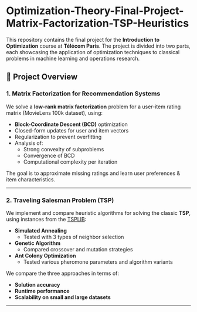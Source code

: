 # Optimization-Theory-Final-Project-Matrix-Factorization-TSP-Heuristics
This repository contains the final project for the **Introduction to Optimization** course at **Télécom Paris**. The project is divided into two parts, each showcasing the application of optimization techniques to classical problems in machine learning and operations research.

## 📌 Project Overview

### 1. Matrix Factorization for Recommendation Systems

We solve a **low-rank matrix factorization** problem for a user-item rating matrix (MovieLens 100k dataset), using:

- **Block-Coordinate Descent (BCD)** optimization
- Closed-form updates for user and item vectors
- Regularization to prevent overfitting
- Analysis of:
  - Strong convexity of subproblems
  - Convergence of BCD
  - Computational complexity per iteration

The goal is to approximate missing ratings and learn user preferences & item characteristics.

---

### 2. Traveling Salesman Problem (TSP)

We implement and compare heuristic algorithms for solving the classic **TSP**, using instances from the [TSPLIB](http://comopt.ifi.uni-heidelberg.de/software/TSPLIB95/tsp/):

- **Simulated Annealing**
  - Tested with 3 types of neighbor selection
- **Genetic Algorithm**
  - Compared crossover and mutation strategies
- **Ant Colony Optimization**
  - Tested various pheromone parameters and algorithm variants

We compare the three approaches in terms of:
- **Solution accuracy**
- **Runtime performance**
- **Scalability on small and large datasets**

---
